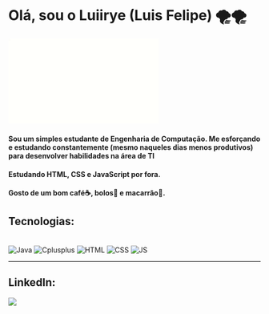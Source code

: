 <h1 align="left">Olá, sou o Luiirye (Luis Felipe) 🌪️🌪️</h1>
<!-- ![Olá](imgs/omghiluffy.gif) -->
<img src="imgs/omghiluffy.gif" width="300"/>
<h4 align="left">Sou um simples estudante de Engenharia de Computação. Me esforçando e estudando constantemente (mesmo naqueles dias menos produtivos) para desenvolver habilidades na área de TI </h4>
<h4>Estudando HTML, CSS e JavaScript por fora.</h4>
<h4>Gosto de um bom café☕, bolos🍰 e macarrão🍝.</h4>

<h2>Tecnologias:</h2>
<div style="display: inline_block"><br>
  <img align="center" alt="Java" height="35" width="35" src="https://cdn.jsdelivr.net/gh/devicons/devicon/icons/java/java-original.svg">
  <img align="center" alt="Cplusplus" height="35" width="35" src="https://cdn.jsdelivr.net/gh/devicons/devicon/icons/cplusplus/cplusplus-original.svg">
  <img align="center" alt="HTML" height="35" width="35" src="https://cdn.jsdelivr.net/gh/devicons/devicon/icons/html5/html5-original.svg">
  <img align="center" alt="CSS" height="35" width="35" src="https://cdn.jsdelivr.net/gh/devicons/devicon/icons/css3/css3-original.svg">
  <img align="center" alt="JS" height="35" width="35" src="https://cdn.jsdelivr.net/gh/devicons/devicon/icons/javascript/javascript-original.svg">
</div>

<hr>

<h2>LinkedIn:</h2>

[<img src="https://img.shields.io/badge/linkedin-%230077B5.svg?&style=for-the-badge&logo=linkedin&logoColor=white" />](https://www.linkedin.com/in/luisfelipeborgesluii/)